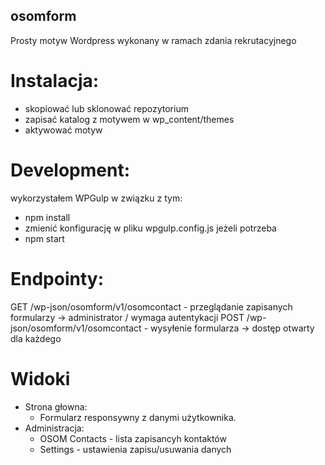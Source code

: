 ## osomform
Prosty motyw Wordpress wykonany w ramach zdania rekrutacyjnego


# Instalacja:
- skopiować lub sklonować repozytorium
- zapisać katalog z motywem w wp_content/themes
- aktywować motyw

# Development:
wykorzystałem WPGulp w związku z tym:
- npm install
- zmienić konfigurację w pliku wpgulp.config.js jeżeli potrzeba
- npm start

# Endpointy:
GET /wp-json/osomform/v1/osomcontact - przeglądanie zapisanych formularzy -> administrator / wymaga autentykacji
POST /wp-json/osomform/v1/osomcontact - wysyłenie formularza -> dostęp otwarty dla każdego

# Widoki
- Strona głowna:
	- Formularz responsywny z danymi użytkownika.
- Administracja:
	- OSOM Contacts - lista zapisancyh kontaktów
	- Settings - ustawienia zapisu/usuwania danych